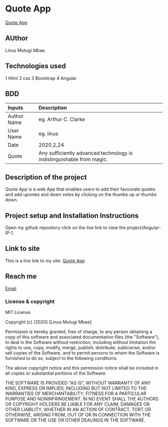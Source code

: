 # Quote App
[Quote App](https://github.com/linusmbae/Angular-IP-1)
## AUthor
Linus Mutugi Mbae.
## Technologies used
1 Html
2 css
3 Bootstrap
4 Angular
## BDD
| Inputs | Description    |
| :------------- | :------------- |
| Author Name       | eg. Arthur C. Clarke       |
| User Name       | eg. linus        |
| Date       | 2020,2,24       |
| Quote | Any sufficiently advanced technology is indistinguishable from magic. |
## Description of the project
Quote App is a web App that enables users to add their favourate quotes and add upvotes and down votes by clicking on the thumbs up or thumbs down.
## Project setup and Installation Instructions
Open my github repository
click on the live link to view the project/Angular-IP-1.
## Link to site
This is a live link to my site. [Quote App](https://linusmbae.github.io/Angular-IP-1/)
## Reach me
[Email](linusmutugi5178@gmail.com)
### License & copyright
MIT License

Copyright (c) [2020] [Linus Mutugi Mbae]

Permission is hereby granted, free of charge, to any person obtaining a copy
of this software and associated documentation files (the "Software"), to deal
in the Software without restriction, including without limitation the rights
to use, copy, modify, merge, publish, distribute, sublicense, and/or sell
copies of the Software, and to permit persons to whom the Software is
furnished to do so, subject to the following conditions:

The above copyright notice and this permission notice shall be included in all
copies or substantial portions of the Software.

THE SOFTWARE IS PROVIDED "AS IS", WITHOUT WARRANTY OF ANY KIND, EXPRESS OR
IMPLIED, INCLUDING BUT NOT LIMITED TO THE WARRANTIES OF MERCHANTABILITY,
FITNESS FOR A PARTICULAR PURPOSE AND NONINFRINGEMENT. IN NO EVENT SHALL THE
AUTHORS OR COPYRIGHT HOLDERS BE LIABLE FOR ANY CLAIM, DAMAGES OR OTHER
LIABILITY, WHETHER IN AN ACTION OF CONTRACT, TORT OR OTHERWISE, ARISING FROM,
OUT OF OR IN CONNECTION WITH THE SOFTWARE OR THE USE OR OTHER DEALINGS IN THE
SOFTWARE.

